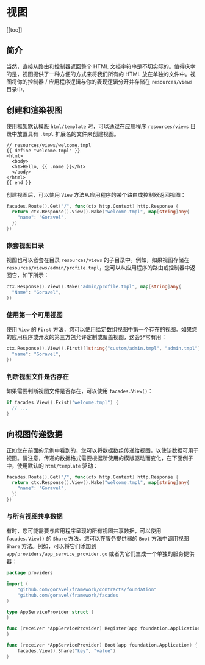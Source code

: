# 视图

[[toc]]

## 简介

当然，直接从路由和控制器返回整个 HTML 文档字符串是不切实际的。值得庆幸的是，视图提供了一种方便的方式来将我们所有的 HTML 放在单独的文件中。视图将你的控制器 / 应用程序逻辑与你的表现逻辑分开并存储在 `resources/views` 目录中。

## 创建和渲染视图

使用框架默认模版 `html/template` 时，可以通过在应用程序 `resources/views` 目录中放置具有 `.tmpl` 扩展名的文件来创建视图。

```
// resources/views/welcome.tmpl
{{ define "welcome.tmpl" }}
<html>
  <body>
  <h1>Hello, {{ .name }}</h1>
  </body>
</html>
{{ end }}
```

创建视图后，可以使用 `View` 方法从应用程序的某个路由或控制器返回视图：

```go
facades.Route().Get("/", func(ctx http.Context) http.Response {
  return ctx.Response().View().Make("welcome.tmpl", map[string]any{
    "name": "Goravel",
  })
})
```

### 嵌套视图目录

视图也可以嵌套在目录 `resources/views` 的子目录中。例如，如果视图存储在 `resources/views/admin/profile.tmpl`，您可以从应用程序的路由或控制器中返回它，如下所示：

```go
ctx.Response().View().Make("admin/profile.tmpl", map[string]any{
  "Name": "Goravel",
})
```

### 使用第一个可用视图

使用 `View` 的 `First` 方法，您可以使用给定数组视图中第一个存在的视图。如果您的应用程序或开发的第三方包允许定制或覆盖视图，这会非常有用：

```go
ctx.Response().View().First([]string{"custom/admin.tmpl", "admin.tmpl"}, map[string]any{
  "name": "Goravel",
})
```

### 判断视图文件是否存在

如果需要判断视图文件是否存在，可以使用 `facades.View()`：

```go
if facades.View().Exist("welcome.tmpl") {
  // ...
}
```

## 向视图传递数据

正如您在前面的示例中看到的，您可以将数据数组传递给视图，以使该数据可用于视图。请注意，传递的数据格式需要根据所使用的模版驱动而变化，在下面例子中，使用默认的 `html/template` 驱动：

```go
facades.Route().Get("/", func(ctx http.Context) http.Response {
  return ctx.Response().View().Make("welcome.tmpl", map[string]any{
    "name": "Goravel",
  })
})
```

### 与所有视图共享数据

有时，您可能需要与应用程序呈现的所有视图共享数据，可以使用 `facades.View()` 的 `Share` 方法。您可以在服务提供器的 `Boot` 方法中调用视图 `Share` 方法。例如，可以将它们添加到 `app/providers/app_service_provider.go` 或者为它们生成一个单独的服务提供器：

```go
package providers

import (
	"github.com/goravel/framework/contracts/foundation"
    "github.com/goravel/framework/facades
)

type AppServiceProvider struct {
}

func (receiver *AppServiceProvider) Register(app foundation.Application) {
}

func (receiver *AppServiceProvider) Boot(app foundation.Application) {
    facades.View().Share("key", "value")
}
```
